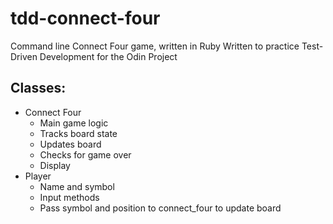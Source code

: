 # tdd-connect-four

Command line Connect Four game, written in Ruby
Written to practice Test-Driven Development for the Odin Project

## Classes:
- Connect Four
  - Main game logic
  - Tracks board state
  - Updates board
  - Checks for game over
  - Display
- Player
  - Name and symbol
  - Input methods
  - Pass symbol and position to connect_four to update board